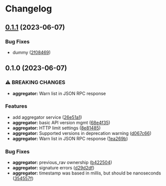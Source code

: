 # Changelog



## [0.1.1](https://github.com/aasseman/timeline-aggregation-protocol/compare/tap_aggregator-v0.1.0...tap_aggregator-v0.1.1) (2023-06-07)


### Bug Fixes

* dummy ([2f08469](https://github.com/aasseman/timeline-aggregation-protocol/commit/2f0846912e54a1ce7be7c985b7e3dfd670d0061e))

## 0.1.0 (2023-06-07)


### ⚠ BREAKING CHANGES

* **aggregator:** Warn list in JSON RPC response

### Features

* add aggregator service ([26e51a1](https://github.com/aasseman/timeline-aggregation-protocol/commit/26e51a1d68fe51ae8c12c802f968d5bf2bcf5ca3))
* **aggregator:** basic API version mgmt ([68e4f35](https://github.com/aasseman/timeline-aggregation-protocol/commit/68e4f352a98fcc8bd9da8b31944a6d8f73433b54))
* **aggregator:** HTTP limit settings ([8e81485](https://github.com/aasseman/timeline-aggregation-protocol/commit/8e814854a9f45096c30e130d39304ad7ded49c65))
* **aggregator:** Supported versions in deprecation warning ([d067c66](https://github.com/aasseman/timeline-aggregation-protocol/commit/d067c66d0d51f4539333f98ae19632317d497f58))
* **aggregator:** Warn list in JSON RPC response ([1ea269b](https://github.com/aasseman/timeline-aggregation-protocol/commit/1ea269b49fe106363a222204994c5e23f065d19e))


### Bug Fixes

* **aggregator:** previous_rav ownership ([b422504](https://github.com/aasseman/timeline-aggregation-protocol/commit/b42250476f01dcc70941544bce51ab9c57e763f0))
* **aggregator:** signature errors ([d29d2df](https://github.com/aasseman/timeline-aggregation-protocol/commit/d29d2df4fce07c9646d77297c689c91304a35d79))
* **aggregator:** timestamp was based in millis, but should be nanoseconds ([354557f](https://github.com/aasseman/timeline-aggregation-protocol/commit/354557ff9633f3ba0af34dc7a004f52f7e49862c))
